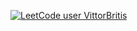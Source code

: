 
[![LeetCode user VittorBritis](https://img.shields.io/badge/dynamic/json?style=for-the-badge&labelColor=black&color=%23ffa116&label=Solved&query=solvedPercentage&url=https%3A%2F%2Fleetcode-badge.vercel.app%2Fapi%2Fusers%2FVittorBritis&logo=leetcode&logoColor=yellow)](https://leetcode.com/VittorBritis/)
